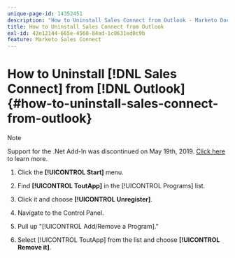```yaml
---
unique-page-id: 14352451
description: "How to Uninstall Sales Connect from Outlook - Marketo Docs - Product Documentation"
title: How to Uninstall Sales Connect from Outlook
exl-id: 42e12144-665e-4560-84ad-1c0631ed0c9b
feature: Marketo Sales Connect
---
```

# How to Uninstall [!DNL Sales Connect] from [!DNL Outlook] {#how-to-uninstall-sales-connect-from-outlook}

>[!NOTE]
>
>Support for the .Net Add-In was discontinued on May 19th, 2019. [Click here](https://nation.marketo.com/docs/DOC-7028-end-of-life-outlook-net-add-in-for-toutappmarketo-sales-connect) to learn more.

1. Click the **[!UICONTROL Start]** menu.

1. Find **[!UICONTROL ToutApp]** in the [!UICONTROL Programs] list.

1. Click it and choose **[!UICONTROL Unregister]**.

1. Navigate to the Control Panel.

1. Pull up "[!UICONTROL Add/Remove a Program]."

1. Select [!UICONTROL ToutApp] from the list and choose **[!UICONTROL Remove it]**.
